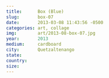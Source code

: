 ```yaml
---
title:  	Box (Blue)
slug:		box-07
date:   	2013-03-08 11:43:56 -0500
categories: art, collage
img:		art/2013-08-box-07.jpg
year:		2013
medium:		cardboard
city:		Quetzaltenango
state:
country:
size:
---
```

